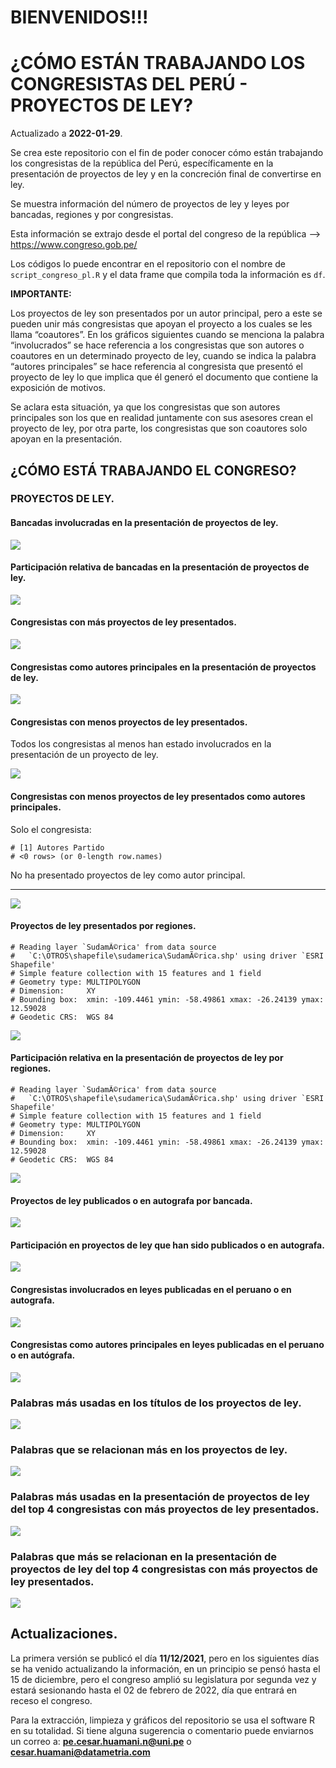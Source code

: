 
# BIENVENIDOS!!!

# ¿CÓMO ESTÁN TRABAJANDO LOS CONGRESISTAS DEL PERÚ - PROYECTOS DE LEY?

Actualizado a **2022-01-29**.

Se crea este repositorio con el fin de poder conocer cómo están
trabajando los congresistas de la república del Perú, específicamente en
la presentación de proyectos de ley y en la concreción final de
convertirse en ley.

Se muestra información del número de proyectos de ley y leyes por
bancadas, regiones y por congresistas.

Esta información se extrajo desde el portal del congreso de la república
—&gt; <https://www.congreso.gob.pe/>

Los códigos lo puede encontrar en el repositorio con el nombre de
`script_congreso_pl.R` y el data frame que compila toda la información
es `df`.

**IMPORTANTE:**

Los proyectos de ley son presentados por un autor principal, pero a este
se pueden unir más congresistas que apoyan el proyecto a los cuales se
les llama “coautores”. En los gráficos siguientes cuando se menciona la
palabra “involucrados” se hace referencia a los congresistas que son
autores o coautores en un determinado proyecto de ley, cuando se indica
la palabra “autores principales” se hace referencia al congresista que
presentó el proyecto de ley lo que implica que él generó el documento
que contiene la exposición de motivos.

Se aclara esta situación, ya que los congresistas que son autores
principales son los que en realidad juntamente con sus asesores crean el
proyecto de ley, por otra parte, los congresistas que son coautores solo
apoyan en la presentación.

## ¿CÓMO ESTÁ TRABAJANDO EL CONGRESO?

### PROYECTOS DE LEY.

#### Bancadas involucradas en la presentación de proyectos de ley.

![](README-unnamed-chunk-3-1.png)<!-- -->

#### Participación relativa de bancadas en la presentación de proyectos de ley.

![](README-unnamed-chunk-4-1.png)<!-- -->

#### Congresistas con más proyectos de ley presentados.

![](README-unnamed-chunk-5-1.png)<!-- -->

#### Congresistas como autores principales en la presentación de proyectos de ley.

![](README-unnamed-chunk-6-1.png)<!-- -->

#### Congresistas con menos proyectos de ley presentados.

Todos los congresistas al menos han estado involucrados en la
presentación de un proyecto de ley.

![](README-unnamed-chunk-8-1.png)<!-- -->

#### Congresistas con menos proyectos de ley presentados como autores principales.

Solo el congresista:

    # [1] Autores Partido
    # <0 rows> (or 0-length row.names)

No ha presentado proyectos de ley como autor principal.

------------------------------------------------------------------------

![](README-unnamed-chunk-10-1.png)<!-- -->

#### Proyectos de ley presentados por regiones.

    # Reading layer `SudamÃ©rica' from data source 
    #   `C:\OTROS\shapefile\sudamerica\SudamÃ©rica.shp' using driver `ESRI Shapefile'
    # Simple feature collection with 15 features and 1 field
    # Geometry type: MULTIPOLYGON
    # Dimension:     XY
    # Bounding box:  xmin: -109.4461 ymin: -58.49861 xmax: -26.24139 ymax: 12.59028
    # Geodetic CRS:  WGS 84

![](README-unnamed-chunk-11-1.png)<!-- -->

#### Participación relativa en la presentación de proyectos de ley por regiones.

    # Reading layer `SudamÃ©rica' from data source 
    #   `C:\OTROS\shapefile\sudamerica\SudamÃ©rica.shp' using driver `ESRI Shapefile'
    # Simple feature collection with 15 features and 1 field
    # Geometry type: MULTIPOLYGON
    # Dimension:     XY
    # Bounding box:  xmin: -109.4461 ymin: -58.49861 xmax: -26.24139 ymax: 12.59028
    # Geodetic CRS:  WGS 84

![](README-unnamed-chunk-12-1.png)<!-- -->

#### Proyectos de ley publicados o en autografa por bancada.

![](README-unnamed-chunk-13-1.png)<!-- -->

#### Participación en proyectos de ley que han sido publicados o en autografa.

![](README-unnamed-chunk-14-1.png)<!-- -->

#### Congresistas involucrados en leyes publicadas en el peruano o en autografa.

![](README-unnamed-chunk-15-1.png)<!-- -->

#### Congresistas como autores principales en leyes publicadas en el peruano o en autógrafa.

![](README-unnamed-chunk-16-1.png)<!-- -->

### Palabras más usadas en los títulos de los proyectos de ley.

![](README-unnamed-chunk-18-1.png)<!-- -->

### Palabras que se relacionan más en los proyectos de ley.

![](README-unnamed-chunk-19-1.png)<!-- -->

### Palabras más usadas en la presentación de proyectos de ley del top 4 congresistas con más proyectos de ley presentados.

![](README-unnamed-chunk-20-1.png)<!-- -->

### Palabras que más se relacionan en la presentación de proyectos de ley del top 4 congresistas con más proyectos de ley presentados.

![](README-unnamed-chunk-21-1.png)<!-- -->

## Actualizaciones.

La primera versión se publicó el día **11/12/2021**, pero en los
siguientes días se ha venido actualizando la información, en un
principio se pensó hasta el 15 de diciembre, pero el congreso amplió su
legislatura por segunda vez y estará sesionando hasta el 02 de febrero
de 2022, día que entrará en receso el congreso.

Para la extracción, limpieza y gráficos del repositorio se usa el
software R en su totalidad. Si tiene alguna sugerencia o comentario
puede enviarnos un correo a: **<pe.cesar.huamani.n@uni.pe>** o
**<cesar.huamani@datametria.com>**
